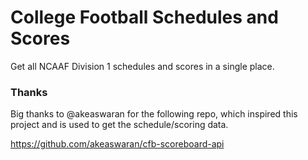 # College Football Schedules and Scores

Get all NCAAF Division 1 schedules and scores in a single place.

### Thanks

Big thanks to @akeaswaran for the following repo, which inspired this project
and is used to get the schedule/scoring data.

https://github.com/akeaswaran/cfb-scoreboard-api
